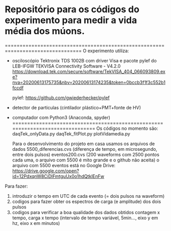 # Repositório para os códigos do experimento para medir a vida média dos múons.
================================================================================
  O experimento utiliza:
  -  osciloscópio Tektronix TDS 1002B com driver Visa e  pacote pylef do LEB-IFGW
     TEKVISA Connectivity Software - V4.2.0
	 https://download.tek.com/secure/software/TekVISA_404_066093809.exe?nva=20200613175735&nbv=20200613174235&token=0bccb3f1f3c552b1fccdf
	 
	 pylef: https://github.com/gwiederhecker/pylef
	 
  - detector de particulas (cintilador plástico+PMT+fonte de HV)
  - computador com Python3 (Anaconda, spyder)
===============================================================================
    Os códigos no momento são:
	 daqTek_onlyData.py
	 daqTek_fitPlot.py
	 plotVidamedia.py
	 
	Para o desenvolvimento do projeto em casa usamos os arquivos de dados
	 5500_diferencias.cvs (diferença de tempo, em microsegundo, entre dois pulsos)
	 eventos200.cvs (200 waveforms com 2500 pontos cada uma, o arquivo com 5500 é mito grande e o github não aceita)
	 o arquivo com 5500 eventos está no Google Drive: https://drive.google.com/open?id=12PdxqnW8CiDlFmtguUx0o1hdQtklEnFw
	 
Para fazer:
 1) introduzir o tempo em UTC de cada evento (= dois pulsos na waveform)
 2) codigos para fazer obter os espectros de carga (e amplitude) dos dois pulsos 
 2) codigos para verificar a boa qualidade dos dados obtidos
	contagem x tempo,  carga x tempo (intervalo de tempo variável, 5min..., eixo y em hz, eixo x em minutos)